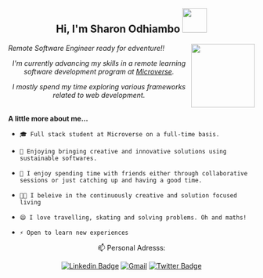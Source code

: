 
<h2 align="center"> Hi, I'm Sharon Odhiambo <em> <img src= "https://media.giphy.com/media/3pZipqyo1sqHDfJGtz/giphy.gif" width="50"></em></h2>
<img align='right' src="https://media.giphy.com/media/dWxO36Jzd6bTSt5dIY/giphy.gif" width="130">
<div><em>
  <p>Remote Software Engineer ready for edventure!!</p>                         
<p align="center"> I'm currently advancing my skills in a remote learning software development program at <a href="https://www.microverse.org/">Microverse</a>.</p>
  <p align="center">I mostly spend my time exploring various frameworks related to web development.</p></em></div>
<br>
<strong>A little more about me...</strong>

-     🎓 Full stack student at Microverse on a full-time basis.
-     🔭 Enjoying bringing creative and innovative solutions using sustainable softwares.
-     👯 I enjoy spending time with friends either through collaborative sessions or just catching up and having a good time. 
-     💪🏼 I beleive in the continuously creative and solution focused living
-     😄 I love travelling, skating and solving problems. Oh and maths!
-     ⚡ Open to learn new experiences

<div align="center"><p> 📫 Personal Adresss:</p>

[![Linkedin Badge](https://img.shields.io/badge/-Sharon%20Odhiambo-blue?style=flat-square&logo=Linkedin&logoColor=white&link=https://www.linkedin.com/in/sharonodhiambo/)](https://www.linkedin.com/in/sharon-odhiambo-4333a0163/)      [![Gmail](https://img.shields.io/badge/-GMAIL-D14836?style=for-the-badge&logo=gmail&logoColor=white)](mailto:sharon.odhiambo100@gmail.com)      [![Twitter Badge](https://img.shields.io/badge/-@sharonvictor16_-1ca0f1?style=flat-square&labelColor=1ca0f1&logo=twitter&logoColor=white&link=https://twitter.com/miss_elliev)](https://twitter.com/sharonvictor16)</div>
